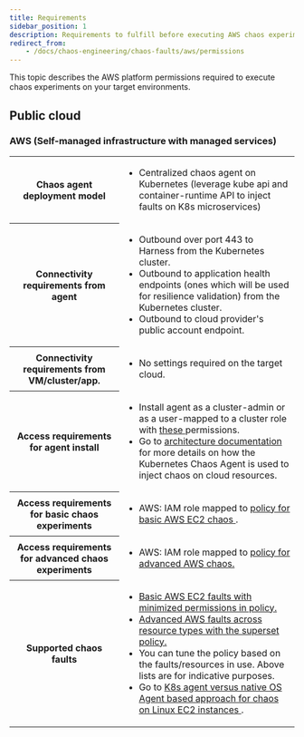 ```yaml
---
title: Requirements
sidebar_position: 1
description: Requirements to fulfill before executing AWS chaos experiments.
redirect_from:
	- /docs/chaos-engineering/chaos-faults/aws/permissions
---
```


This topic describes the AWS platform permissions required to execute chaos experiments on your target environments.

## Public cloud

### AWS (Self-managed infrastructure with managed services)

<table>
<tr>
	<th> Chaos agent deployment model </th>
	<td><ul><li>Centralized chaos agent on Kubernetes (leverage kube api and container-runtime API to inject faults on K8s microservices) </li></ul></td>
</tr>
<tr>
	<th> Connectivity requirements from agent </th>
	<td><ul><li>Outbound over port 443 to Harness from the Kubernetes cluster. </li>
		<li> Outbound to application health endpoints (ones which will be used for resilience validation) from the Kubernetes cluster. </li>
		<li> Outbound to cloud provider's public account endpoint. </li></ul></td>
</tr>
<tr>
	<th> Connectivity requirements from VM/cluster/app. </th>
	<td> <ul><li>No settings required on the target cloud.</li></ul></td>
</tr>
<tr>
	<th> Access requirements for agent install </th>
	<td><ul><li> Install agent as a cluster-admin or as a user-mapped to a cluster role with <a href="/docs/chaos-engineering/chaos-faults/kubernetes/permissions/Kubernetes%20chaos%20agent%20installation%20access%20requirements"> these </a> permissions. </li>
	<li> Go to <a href= "/docs/chaos-engineering/chaos-faults/kubernetes/classification#cloud-based-faults-aws-gcp-azure"> architecture documentation </a> for more details on how the Kubernetes Chaos Agent is used to inject chaos on cloud resources.</li></ul></td>
</tr>
<tr>
	<th> Access requirements for basic chaos experiments </th>
	<td> <ul><li>AWS: IAM role mapped to <a href = "https://github.com/hce-docs/platform-wise-chaos-info/blob/main/Public%20Cloud/AWS/basic-ec2-chaos-policy.json"> policy for basic AWS EC2 chaos </a>.</li></ul></td>
</tr>
<tr>
	<th> Access requirements for advanced chaos experiments	</th>
	<td> <ul><li>AWS: IAM role mapped to <a href="https://github.com/hce-docs/platform-wise-chaos-info/blob/main/Public%20Cloud/AWS/superset-policy-for-advanced-faults.json"> policy for advanced AWS chaos. </a> </li></ul></td>
</tr>
<tr>
	<th> Supported chaos faults	</th>
	<td> <ul><li><a href = "https://github.com/hce-docs/platform-wise-chaos-info/blob/main/Public%20Cloud/AWS/basic-aws-ec2-faults.md"> Basic AWS EC2 faults with minimized permissions in policy. </a></li>
	<li><a href = "https://github.com/hce-docs/platform-wise-chaos-info/blob/main/Public%20Cloud/AWS/advanced-aws-faults-across-resource-types.md"> Advanced AWS faults across resource types with the superset policy. </a></li>
	<li> You can tune the policy based on the faults/resources in use. Above lists are for indicative purposes.</li>
	<li> Go to <a href="https://hce-docs.github.io/platform-wise-chaos-info/Public%20Cloud/AWS/ec2-chaos-approach-comparison.html"> K8s agent versus native OS Agent based approach for chaos on Linux EC2 instances </a>.</li></ul></td>
</tr>
</table>


